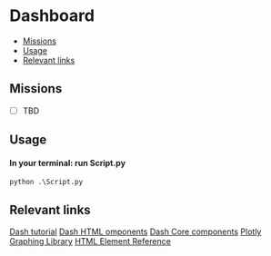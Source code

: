 # Dashboard

  - [Missions](#missions)
  - [Usage](#usage)
  - [Relevant links](#relevant-links)


## Missions
- [ ] TBD

## Usage
#### In your terminal: run Script.py
``` 
python .\Script.py 
```

## Relevant links
[Dash tutorial](https://dash.plotly.com/)
[Dash HTML omponents](https://dash.plotly.com/dash-html-components)
[Dash Core components](https://dash.plotly.com/dash-core-components)
[Plotly Graphing Library](https://plotly.com/python/)
[HTML Element Reference](https://www.w3schools.com/TAGS/default.asp)
